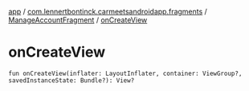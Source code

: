 [app](../../index.md) / [com.lennertbontinck.carmeetsandroidapp.fragments](../index.md) / [ManageAccountFragment](index.md) / [onCreateView](./on-create-view.md)

# onCreateView

`fun onCreateView(inflater: LayoutInflater, container: ViewGroup?, savedInstanceState: Bundle?): View?`